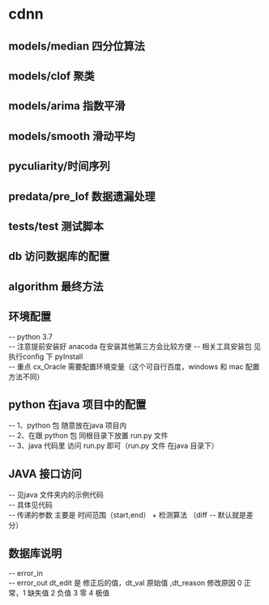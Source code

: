 # cdnn
## models/median 四分位算法
  
## models/clof 聚类

## models/arima 指数平滑

## models/smooth 滑动平均

## pyculiarity/时间序列 

## predata/pre_lof 数据遗漏处理

## tests/test 测试脚本

## db 访问数据库的配置

## algorithm 最终方法


## 环境配置
 -- python 3.7  <br>
 -- 注意提前安装好 anacoda 在安装其他第三方会比较方便
 -- 相关工具安装包 见 执行config 下 pyInstall <br>
 -- 重点 cx_Oracle 需要配置环境变量（这个可自行百度，windows 和 mac 配置方法不同）<br>
 
## python 在java 项目中的配置
 -- 1、python 包 随意放在java 项目内  <br>
 -- 2、在跟 python 包 同根目录下放置 run.py 文件  <br>
 -- 3、java 代码里 访问 run.py 即可（run.py 文件 在java 目录下）

## JAVA 接口访问
 -- 见java 文件夹内的示例代码 <br>
 -- 具体见代码 <br>
 -- 传递的参数 主要是 时间范围（start,end） + 检测算法 （diff -- 默认就是差分）

## 数据库说明
 -- error_in  <br>
 -- error_out  dt_edit 是 修正后的值，dt_val 原始值 ,dt_reason 修改原因 0 正常，1 缺失值 2 负值 3 零 4 极值






